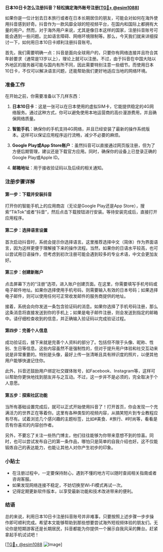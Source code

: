 **日本10日卡怎么注册抖音？轻松搞定海外账号注册[[TG💪+ @esim1088](https://t.me/s/esim1088)]**

如果你是一位计划去日本旅行或者在日本长期居住的朋友，可能会对如何在海外使用抖音感到好奇。抖音作为一款风靡全球的短视频平台，在国内和国际上都拥有大量的用户。然而，对于海外用户来说，尤其是像日本这样的国家，注册抖音账号可能会遇到一些问题。比如语言障碍、网络环境限制等。那么，今天我们就来详细探讨一下，如何用日本10日卡顺利注册抖音账号。

首先，我们需要明确一点：抖音是面向全球用户的，只要你有网络连接并且符合其年龄要求（通常是13岁以上），理论上就可以注册。不过，由于抖音在中国大陆以外地区的服务器可能与国内有所不同，因此需要特别注意一些细节。而使用日本10日卡，不仅可以解决语言问题，还能帮助我们更好地适应当地的网络环境。

### 准备工作

在开始之前，你需要准备以下几样东西：

1. **日本10日卡**：这是一张可以在日本使用的虚拟SIM卡，它能提供稳定的4G网络服务。通过这种方式，你可以避免使用本地运营商的高价漫游费用，并且确保网络质量。
   
2. **智能手机**：确保你的手机支持4G网络，并且已经安装了最新的操作系统版本。这样可以保证应用程序运行流畅，减少不必要的麻烦。

3. **Google Play或App Store账户**：虽然抖音可以直接通过网页版注册，但为了方便后期管理，建议还是下载官方应用。同时，确保你的设备上已登录正确的Google Play或Apple ID。

4. **邮箱地址**：用于接收验证码以及后续的相关通知。

### 注册步骤详解

#### 第一步：下载并安装抖音

打开你的智能手机上的应用商店（无论是Google Play还是App Store），搜索“TikTok”或者“抖音”，然后点击下载按钮进行安装。等待安装完成后，直接打开应用程序。

#### 第二步：选择语言设置

首次启动抖音时，系统会提示你选择语言。这里推荐选择中文（简体）作为界面语言，因为这样更便于理解接下来的操作流程。当然，如果你的日语水平较高，也可以尝试用日语操作，但考虑到初次注册可能会遇到较多的专业术语，中文会更加友好。

#### 第三步：创建新账户

点击屏幕下方的“注册”选项，进入账户创建页面。在这里，你需要填写手机号码或电子邮件地址。如果你选择使用手机号码，则需要输入有效的日本号码；如果选择电子邮件，则可以使用任何可正常收发邮件的服务商提供的地址。

接着，系统会向你发送一条包含验证码的消息。如果你选择了手机号码注册，那么这条消息将直接发送到你的手机上；如果是电子邮件注册，则会发送到指定的邮箱中。请仔细检查收到的信息，并正确输入验证码以完成验证过程。

#### 第四步：完善个人信息

成功验证后，接下来就是完善个人资料的部分了。包括但不限于头像、昵称、性别、生日等信息。这些内容虽然不是强制性的，但对于提升用户体验和社交互动来说是非常重要的。特别是头像，最好上传一张清晰且具有辨识度的照片，以便其他用户能够快速记住你。

此外，抖音还鼓励用户绑定社交媒体账号，如Facebook、Instagram等，这样可以帮助你更快地找到朋友并与之互动。不过，这一步并不是必须的，完全取决于个人意愿。

#### 第五步：探索社区功能

当所有基础设置完成后，就可以正式开始使用抖音了！打开首页，你会发现一个充满活力的世界正在等着你。这里有各种类型的视频内容，从搞笑短片到专业教程应有尽有。试着浏览几个感兴趣的主题标签，比如#美食、#旅行、#时尚等，看看是否有你喜欢的内容创作者。

另外，不要忘了关注一些热门博主，他们往往能够为你带来意想不到的惊喜。同时，也可以尝试发布自己的第一条作品，哪怕只是简单的自我介绍也好。这不仅能锻炼自己的表达能力，也能让其他人对你产生初步的印象。

### 小贴士

- 在注册过程中，一定要保持耐心，遇到不懂的地方可以随时查阅相关指南或者咨询客服。
- 如果发现网络连接不稳定，不妨切换至Wi-Fi模式再试一次。
- 记得定期更新软件版本，以享受最新功能和技术改进带来的便利。

### 结语

总的来说，利用日本10日卡注册抖音账号并非难事，只要按照上述步骤一步步操作即可顺利完成。希望本文能够帮助到那些想要尝试海外短视频体验的朋友们。无论你是短期游客还是长期居民，抖音都能为你提供一个展示自我风采的舞台。赶紧拿起手机试试吧！

[[TG💪+ @esim1088](https://t.me/s/esim1088) ![Image](https://i.postimg.cc/4NQfJmqS/Snipaste-2025-05-13-00-14-12.png)]